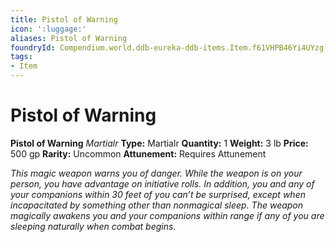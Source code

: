 ```yaml
---
title: Pistol of Warning
icon: ':luggage:'
aliases: Pistol of Warning
foundryId: Compendium.world.ddb-eureka-ddb-items.Item.f61VHPB46Yi4UYzg
tags:
- Item
---
```


# Pistol of Warning

**Pistol of Warning**
_Martialr_
**Type:** Martialr
**Quantity:** 1
**Weight:** 3 lb
**Price:** 500 gp
**Rarity:** Uncommon
**Attunement:** Requires Attunement

*This magic weapon warns you of danger. While the weapon is on your person, you have advantage on initiative rolls. In addition, you and any of your companions within 30 feet of you can’t be surprised, except when incapacitated by something other than nonmagical sleep. The weapon magically awakens you and your companions within range if any of you are sleeping naturally when comb<span class="No-Break">at begins.</span>*